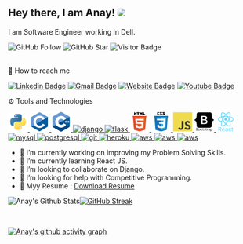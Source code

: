 
## Hey there, I am Anay! <img src="https://raw.githubusercontent.com/aemmadi/aemmadi/master/wave.gif" width="30px">

I am Software Engineer working in Dell.

![GitHub Follow](https://img.shields.io/github/followers/anay-joshi.svg?style=social&label=Follow)
![GitHub Star](https://img.shields.io/github/stars/anay-joshi?affiliations=OWNER%2CCOLLABORATOR&style=social&label=Star)
![Visitor Badge](https://visitor-badge.laobi.icu/badge?page_id=anay-joshi.anay-joshi)


<br/>
📩 How to reach me 
<br/>

[![Linkedin Badge](https://img.shields.io/badge/-anayanupjoshi-blue?style=flat-square&logo=Linkedin&logoColor=white&link=https://www.linkedin.com/in/anayanupjoshi/)](https://www.linkedin.com/in/anayanupjoshi/)
[![Gmail Badge](https://img.shields.io/badge/-Mail-c14438?style=flat-square&logo=Gmail&logoColor=white&link=mailto:anayjoshi168@gmail.com)](mailto:anayjoshi168@gmail.com)
[![Website Badge](https://img.shields.io/badge/-Anay's_Portfolio-black?style=flat-square&logo=Wordpress&logoColor=white&link=https://anayjoshi.tech/)](https://anayjoshi.tech/)
[![Youtube Badge](https://img.shields.io/badge/-Coders_Life-red?style=flat-square&logo=youtube&logoColor=white&link=https://www.youtube.com/coderslife)](https://www.youtube.com/coderslife)


⚙ Tools and Technologies

<p align="left"><a href="https://www.python.org" target="_blank"> <img src="https://raw.githubusercontent.com/devicons/devicon/master/icons/python/python-original.svg" alt="python" width="40" height="40"/> </a> </a> <a href="https://www.cprogramming.com/" target="_blank"> <img src="https://raw.githubusercontent.com/devicons/devicon/master/icons/c/c-original.svg" alt="c" width="40" height="40"/> </a> <a href="https://www.w3schools.com/cpp/" target="_blank"> <img src="https://raw.githubusercontent.com/devicons/devicon/master/icons/cplusplus/cplusplus-original.svg" alt="cplusplus" width="40" height="40"/> </a> <a href="https://www.djangoproject.com/" target="_blank"> <img src="https://www.vectorlogo.zone/logos/djangoproject/djangoproject-icon.svg" alt="django" width="40" height="40"/> </a><a href="https://flask.palletsprojects.com/" target="_blank"> <img src="https://www.vectorlogo.zone/logos/pocoo_flask/pocoo_flask-icon.svg" alt="flask" width="40" height="40"/> </a> <a href="https://www.w3.org/html/" target="_blank"> <img src="https://raw.githubusercontent.com/devicons/devicon/master/icons/html5/html5-original-wordmark.svg" alt="html5" width="40" height="40"/> </a><a href="https://www.w3schools.com/css/" target="_blank"> <img src="https://raw.githubusercontent.com/devicons/devicon/master/icons/css3/css3-original-wordmark.svg" alt="css3" width="40" height="40"/> </a><a href="https://developer.mozilla.org/en-US/docs/Web/JavaScript" target="_blank"> <img src="https://raw.githubusercontent.com/devicons/devicon/master/icons/javascript/javascript-original.svg" alt="javascript" width="40" height="40"/> </a>
<a href="https://getbootstrap.com" target="_blank"> <img src="https://raw.githubusercontent.com/devicons/devicon/master/icons/bootstrap/bootstrap-plain-wordmark.svg" alt="bootstrap" width="40" height="40"/> </a> <a href="https://reactjs.org/" target="_blank"> <img src="https://raw.githubusercontent.com/devicons/devicon/master/icons/react/react-original-wordmark.svg" alt="react" width="40" height="40"/> </a><a href="https://www.mysql.com/" target="_blank"> <img src="https://www.vectorlogo.zone/logos/mysql/mysql-official.svg" alt="mysql" width="40" height="40"/> </a></a><a href="https://www.postgresql.org/" target="_blank"> <img src="https://www.vectorlogo.zone/logos/postgresql/postgresql-vertical.svg" alt="postgresql" width="40" height="40"/> </a><a href="https://git-scm.com/" target="_blank"> <img src="https://www.vectorlogo.zone/logos/git-scm/git-scm-icon.svg" alt="git" width="40" height="40"/> </a> <a href="https://heroku.com" target="_blank"> <img src="https://www.vectorlogo.zone/logos/heroku/heroku-icon.svg" alt="heroku" width="40" height="40"/> </a><a href="https://aws.amazon.com/" target="_blank"> <img src="https://www.vectorlogo.zone/logos/amazon_aws/amazon_aws-icon.svg" alt="aws" width="40" height="40"/> </a><a href="https://jupyter.org/" target="_blank"> <img src="https://www.vectorlogo.zone/logos/jupyter/jupyter-icon.svg" alt="aws" width="40" height="40"/> </a><a href="https://code.visualstudio.com/" target="_blank"> <img src="https://www.vectorlogo.zone/logos/visualstudio_code/visualstudio_code-icon.svg" alt="aws" width="40" height="40"/> </a> </p>
<!-- ![Latex](https://img.shields.io/badge/-Latex-333333?style=flat&logo=latex) -->


- 🔭 I’m currently working on improving my Problem Solving Skills.
- 🌱 I’m currently learning React JS.
- 👯 I’m looking to collaborate on Django.
- 🤔 I’m looking for help with Competitive Programming.
- 📜 Myy Resume : [Download Resume](https://drive.google.com/file/d/1ymhL6UUjcNDmP46joqBp971MNhdXehV5/view)


<img align="left" alt="Anay's Github Stats" src="https://github-readme-stats.vercel.app/api?username=anay-joshi&count_private=true&theme=tokyonight&include_all_commits=true&show_icons=true" />

[![GitHub Streak](https://github-readme-streak-stats.herokuapp.com/?user=anay-joshi)](https://github.com/DenverCoder1/github-readme-streak-stats)



<br />


[![Anay's github activity graph](https://activity-graph.herokuapp.com/graph?username=anay-joshi&theme=xcode)](https://git.io/anay-joshi)

